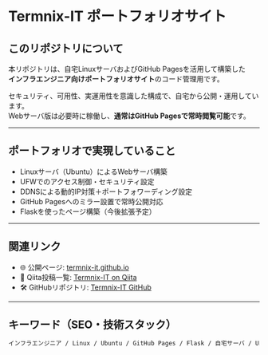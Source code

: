 # Termnix-IT ポートフォリオサイト

##  このリポジトリについて
本リポジトリは、自宅LinuxサーバおよびGitHub Pagesを活用して構築した  
**インフラエンジニア向けポートフォリオサイト**のコード管理用です。

セキュリティ、可用性、実運用性を意識した構成で、自宅から公開・運用しています。  
Webサーバ版は必要時に稼働し、**通常はGitHub Pagesで常時閲覧可能**です。

---

##  ポートフォリオで実現していること
- Linuxサーバ（Ubuntu）によるWebサーバ構築
- UFWでのアクセス制御・セキュリティ設定
- DDNSによる動的IP対策＋ポートフォワーディング設定
- GitHub Pagesへのミラー設置で常時公開対応
- Flaskを使ったページ構築（今後拡張予定）

---

##  関連リンク
- 🌐 公開ページ: [termnix-it.github.io](https://termnix-it.github.io/)
- 📘 Qiita投稿一覧: [Termnix-IT on Qiita](https://qiita.com/Termnix-IT)
- 🛠 GitHubリポジトリ: [Termnix-IT GitHub](https://github.com/Termnix-IT)

---

##  キーワード（SEO・技術スタック）

```txt
インフラエンジニア / Linux / Ubuntu / GitHub Pages / Flask / 自宅サーバ / UFW / DDNS / セキュリティ / ポートフォリオ / Python / Qiita投稿 / ポートフォワーディング / Webサーバ構築 / 自動化
